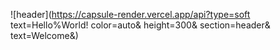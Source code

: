 ![header](https://capsule-render.vercel.app/api?type=soft text=Hello%World! color=auto& height=300& section=header& text=Welcome&)

